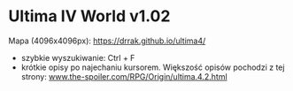 # Ultima IV World v1.02
Mapa (4096x4096px): https://drrak.github.io/ultima4/
 - szybkie wyszukiwanie: Ctrl + F
 - krótkie opisy po najechaniu kursorem. Większość opisów pochodzi z tej strony: www.the-spoiler.com/RPG/Origin/ultima.4.2.html
 
